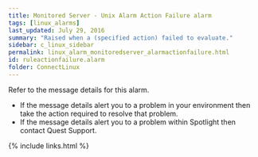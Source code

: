 ```yaml
---
title: ﻿Monitored Server - Unix Alarm Action Failure alarm
tags: [linux_alarms]
last_updated: July 29, 2016
summary: "Raised when a (specified action) failed to evaluate."
sidebar: c_linux_sidebar
permalink: linux_alarm_monitoredserver_alarmactionfailure.html
id: ruleactionfailure.alarm
folder: ConnectLinux
---
```


Refer to the message details for this alarm.

* If the message details alert you to a problem in your environment then take the action required to resolve that problem.
* If the message details alert you to a problem within Spotlight then contact Quest Support.


{% include links.html %}
